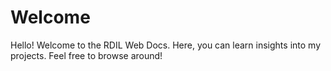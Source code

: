 # Welcome

Hello! Welcome to the RDIL Web Docs. Here, you can learn insights into my projects. Feel free to browse around!
